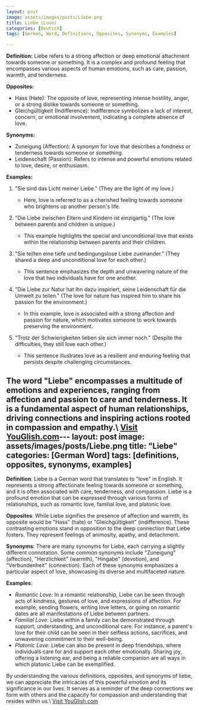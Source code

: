 ```yaml
---
layout: post
image: assets/images/posts/Liebe.png
title: Liebe (Love)
categories: [Deutsch]
tags: [German, Word, Definitions, Opposites, Synonyms, Examples]

---
```


**Definition:**
Liebe refers to a strong affection or deep emotional attachment towards someone or something. It is a complex and profound feeling that encompasses various aspects of human emotions, such as care, passion, warmth, and tenderness.

**Opposites:**
- Hass (Hate): The opposite of love, representing intense hostility, anger, or a strong dislike towards someone or something.
- Gleichgültigkeit (Indifference): Indifference symbolizes a lack of interest, concern, or emotional involvement, indicating a complete absence of love.

**Synonyms:**
- Zuneigung (Affection): A synonym for love that describes a fondness or tenderness towards someone or something.
- Leidenschaft (Passion): Refers to intense and powerful emotions related to love, desire, or enthusiasm.

**Examples:**

1. "Sie sind das Licht meiner Liebe." (They are the light of my love.)
   - Here, love is referred to as a cherished feeling towards someone who brightens up another person's life.

2. "Die Liebe zwischen Eltern und Kindern ist einzigartig." (The love between parents and children is unique.)
   - This example highlights the special and unconditional love that exists within the relationship between parents and their children.

3. "Sie teilten eine tiefe und bedingungslose Liebe zueinander." (They shared a deep and unconditional love for each other.)
   - This sentence emphasizes the depth and unwavering nature of the love that two individuals have for one another.

4. "Die Liebe zur Natur hat ihn dazu inspiriert, seine Leidenschaft für die Umwelt zu teilen." (The love for nature has inspired him to share his passion for the environment.)
   - In this example, love is associated with a strong affection and passion for nature, which motivates someone to work towards preserving the environment.

5. "Trotz der Schwierigkeiten lieben sie sich immer noch." (Despite the difficulties, they still love each other.)
   - This sentence illustrates love as a resilient and enduring feeling that persists despite challenging circumstances.

The word "Liebe" encompasses a multitude of emotions and experiences, ranging from affection and passion to care and tenderness. It is a fundamental aspect of human relationships, driving connections and inspiring actions rooted in compassion and empathy.\ <a id="yg-widget-0" class="youglish-widget" data-query="Liebe" data-lang="german" data-components="8412" data-auto-start="0" data-bkg-color="theme_light" data-title="How%20to%20pronounce%20Liebe%20in%20German"  rel="nofollow" href="https://youglish.com">Visit YouGlish.com</a><script async src="https://youglish.com/public/emb/widget.js" charset="utf-8"></script>---
layout: post
image: assets/images/posts/Liebe.png
title: "Liebe"
categories: [German Word]
tags: [definitions, opposites, synonyms, examples]
---

**Definition**: 
Liebe is a German word that translates to "love" in English. It represents a strong affectionate feeling towards someone or something, and it is often associated with care, tenderness, and compassion. Liebe is a profound emotion that can be expressed through various forms of relationships, such as romantic love, familial love, and platonic love.

**Opposites**:
While Liebe signifies the presence of affection and warmth, its opposite would be "Hass" (hate) or "Gleichgültigkeit" (indifference). These contrasting emotions stand in opposition to the deep connection that Liebe fosters. They represent feelings of animosity, apathy, and detachment.

**Synonyms**: 
There are many synonyms for Liebe, each carrying a slightly different connotation. Some common synonyms include "Zuneigung" (affection), "Herzlichkeit" (warmth), "Hingabe" (devotion), and "Verbundenheit" (connection). Each of these synonyms emphasizes a particular aspect of love, showcasing its diverse and multifaceted nature.

**Examples**: 
- *Romantic Love*: In a romantic relationship, Liebe can be seen through acts of kindness, gestures of love, and expressions of affection. For example, sending flowers, writing love letters, or going on romantic dates are all manifestations of Liebe between partners.
- *Familial Love*: Liebe within a family can be demonstrated through support, understanding, and unconditional care. For instance, a parent's love for their child can be seen in their selfless actions, sacrifices, and unwavering commitment to their well-being.
- *Platonic Love*: Liebe can also be present in deep friendships, where individuals care for and support each other emotionally. Sharing joy, offering a listening ear, and being a reliable companion are all ways in which platonic Liebe can be exemplified.

By understanding the various definitions, opposites, and synonyms of liebe, we can appreciate the intricacies of this powerful emotion and its significance in our lives. It serves as a reminder of the deep connections we form with others and the capacity for compassion and understanding that resides within us.\ <a id="yg-widget-0" class="youglish-widget" data-query="Liebe" data-lang="german" data-components="8412" data-auto-start="0" data-bkg-color="theme_light" data-title="How%20to%20pronounce%20Liebe%20in%20German"  rel="nofollow" href="https://youglish.com">Visit YouGlish.com</a><script async src="https://youglish.com/public/emb/widget.js" charset="utf-8"></script>
